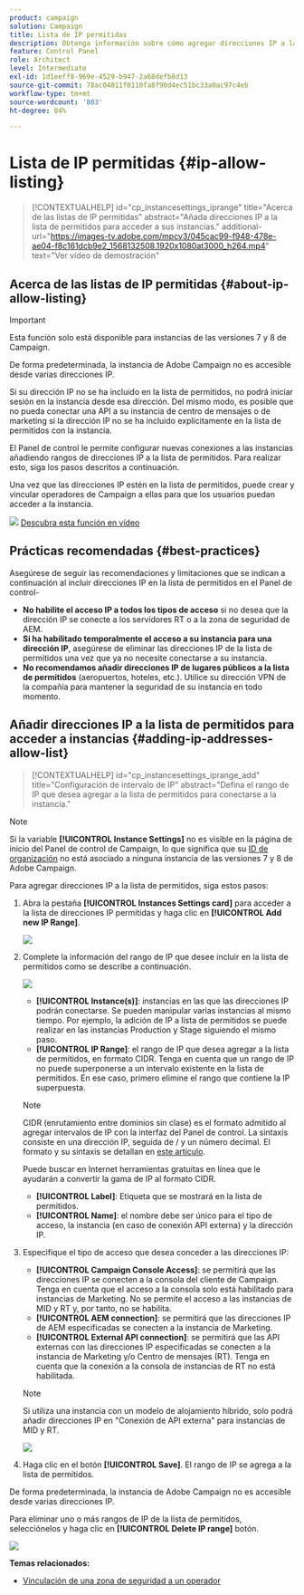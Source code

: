 ```yaml
---
product: campaign
solution: Campaign
title: Lista de IP permitidas
description: Obtenga información sobre cómo agregar direcciones IP a la lista de permitidos en el Panel de control para obtener acceso a instancias.
feature: Control Panel
role: Architect
level: Intermediate
exl-id: 1d1eeff8-969e-4529-b947-2a68defb8d13
source-git-commit: 78ac04811f0110fa8f90d4ec51bc33a0ac97c4eb
workflow-type: tm+mt
source-wordcount: '803'
ht-degree: 84%

---
```


# Lista de IP permitidas {#ip-allow-listing}

>[!CONTEXTUALHELP]
>id="cp_instancesettings_iprange"
>title="Acerca de las listas de IP permitidas"
>abstract="Añada direcciones IP a la lista de permitidos para acceder a sus instancias."
>additional-url="https://images-tv.adobe.com/mpcv3/045cac99-f948-478e-ae04-f8c161dcb9e2_1568132508.1920x1080at3000_h264.mp4" text="Ver vídeo de demostración"

## Acerca de las listas de IP permitidas {#about-ip-allow-listing}

>[!IMPORTANT]
>
>Esta función solo está disponible para instancias de las versiones 7 y 8 de Campaign.

De forma predeterminada, la instancia de Adobe Campaign no es accesible desde varias direcciones IP.

Si su dirección IP no se ha incluido en la lista de permitidos, no podrá iniciar sesión en la instancia desde esa dirección. Del mismo modo, es posible que no pueda conectar una API a su instancia de centro de mensajes o de marketing si la dirección IP no se ha incluido explícitamente en la lista de permitidos con la instancia.

El Panel de control le permite configurar nuevas conexiones a las instancias añadiendo rangos de direcciones IP a la lista de permitidos. Para realizar esto, siga los pasos descritos a continuación.

Una vez que las direcciones IP estén en la lista de permitidos, puede crear y vincular operadores de Campaign a ellas para que los usuarios puedan acceder a la instancia.

![](assets/do-not-localize/how-to-video.png) [Descubra esta función en vídeo](https://experienceleague.adobe.com/docs/campaign-classic-learn/control-panel/instance-settings/ip-allow-listing.html#instance-settings)

## Prácticas recomendadas {#best-practices}

Asegúrese de seguir las recomendaciones y limitaciones que se indican a continuación al incluir direcciones IP en la lista de permitidos en el Panel de control-

* **No habilite el acceso IP a todos los tipos de acceso** si no desea que la dirección IP se conecte a los servidores RT o a la zona de seguridad de AEM.
* **Si ha habilitado temporalmente el acceso a su instancia para una dirección IP**, asegúrese de eliminar las direcciones IP de la lista de permitidos una vez que ya no necesite conectarse a su instancia.
* **No recomendamos añadir direcciones IP de lugares públicos a la lista de permitidos** (aeropuertos, hoteles, etc.). Utilice su dirección VPN de la compañía para mantener la seguridad de su instancia en todo momento.

## Añadir direcciones IP a la lista de permitidos para acceder a instancias {#adding-ip-addresses-allow-list}

>[!CONTEXTUALHELP]
>id="cp_instancesettings_iprange_add"
>title="Configuración de intervalo de IP"
>abstract="Defina el rango de IP que desea agregar a la lista de permitidos para conectarse a la instancia."

>[!NOTE]
>
>Si la variable **[!UICONTROL Instance Settings]** no es visible en la página de inicio del Panel de control de Campaign, lo que significa que su [ID de organización](https://experienceleague.adobe.com/docs/core-services/interface/administration/organizations.html?lang=es) no está asociado a ninguna instancia de las versiones 7 y 8 de Adobe Campaign.

Para agregar direcciones IP a la lista de permitidos, siga estos pasos:

1. Abra la pestaña **[!UICONTROL Instances Settings card]** para acceder a la lista de direcciones IP permitidas y haga clic en **[!UICONTROL Add new IP Range]**.



   ![](assets/ip_whitelist_list1.png)

1. Complete la información del rango de IP que desee incluir en la lista de permitidos como se describe a continuación.

   ![](assets/ip_whitelist_add1.png)

   * **[!UICONTROL Instance(s)]**: instancias en las que las direcciones IP podrán conectarse. Se pueden manipular varias instancias al mismo tiempo. Por ejemplo, la adición de IP a lista de permitidos se puede realizar en las instancias Production y Stage siguiendo el mismo paso.
   * **[!UICONTROL IP Range]**: el rango de IP que desea agregar a la lista de permitidos, en formato CIDR. Tenga en cuenta que un rango de IP no puede superponerse a un intervalo existente en la lista de permitidos. En ese caso, primero elimine el rango que contiene la IP superpuesta.

   >[!NOTE]
   >
   >CIDR (enrutamiento entre dominios sin clase) es el formato admitido al agregar intervalos de IP con la interfaz del Panel de control. La sintaxis consiste en una dirección IP, seguida de / y un número decimal. El formato y su sintaxis se detallan en [este artículo](https://whatismyipaddress.com/cidr).
   >
   >Puede buscar en Internet herramientas gratuitas en línea que le ayudarán a convertir la gama de IP al formato CIDR.

   * **[!UICONTROL Label]**: Etiqueta que se mostrará en la lista de permitidos.
   * **[!UICONTROL Name]**: el nombre debe ser único para el tipo de acceso, la instancia (en caso de conexión API externa) y la dirección IP.


1. Especifique el tipo de acceso que desea conceder a las direcciones IP:

   * **[!UICONTROL Campaign Console Access]**: se permitirá que las direcciones IP se conecten a la consola del cliente de Campaign. Tenga en cuenta que el acceso a la consola solo está habilitado para instancias de Marketing. No se permite el acceso a las instancias de MID y RT y, por tanto, no se habilita.
   * **[!UICONTROL AEM connection]**: se permitirá que las direcciones IP de AEM especificadas se conecten a la instancia de Marketing.
   * **[!UICONTROL External API connection]**: se permitirá que las API externas con las direcciones IP especificadas se conecten a la instancia de Marketing y/o Centro de mensajes (RT). Tenga en cuenta que la conexión a la consola de instancias de RT no está habilitada.

   >[!NOTE]
   >
   >Si utiliza una instancia con un modelo de alojamiento híbrido, solo podrá añadir direcciones IP en &quot;Conexión de API externa&quot; para instancias de MID y RT.

   ![](assets/ip_whitelist_acesstype.png)

1. Haga clic en el botón **[!UICONTROL Save]**. El rango de IP se agrega a la lista de permitidos.

   <!--![](assets/ip_whitelist_added.png)-->

De forma predeterminada, la instancia de Adobe Campaign no es accesible desde varias direcciones IP.

Para eliminar uno o más rangos de IP de la lista de permitidos, selecciónelos y haga clic en **[!UICONTROL Delete IP range]** botón.

![](assets/ip_whitelist_delete.png)

**Temas relacionados:**

* [Vinculación de una zona de seguridad a un operador](https://experienceleague.adobe.com/docs/campaign-classic/using/installing-campaign-classic/additional-configurations/security-zones.html#linking-a-security-zone-to-an-operator)
